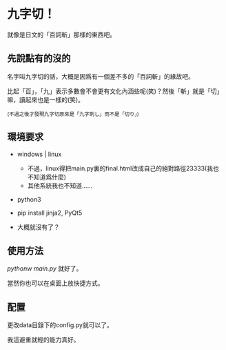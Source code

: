 ﻿# 九字切！

就像是日文的「百詞斬」那樣的東西吧。

## 先說點有的沒的

名字叫九字切的話，大概是因爲有一個差不多的「百詞斬」的緣故吧。

比起「百」，「九」表示多數會不會更有文化內涵些呢(笑)？然後「斬」就是「切」嘛，讀起來也是一樣的(笑)。

<small>(不過之後才發現九字切原來是「九字刺し」而不是「切り」)</small>


## 環境要求

+ windows | linux
	- 不過，linux得把main.py裏的final.html改成自己的絕對路徑23333(我也不知道爲什麼)
	- 其他系統我也不知道……
 

+ python3

+ pip install jinja2, PyQt5

+ 大概就沒有了？

## 使用方法

_pythonw main.py_ 就好了。

當然你也可以在桌面上放快捷方式。

## 配置

更改data目錄下的config.py就可以了。

我這避重就輕的能力真好。